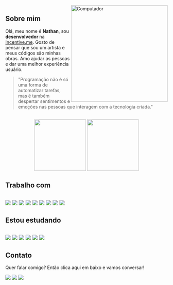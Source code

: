 <img src="https://raw.githubusercontent.com/MicaelliMedeiros/micaellimedeiros/master/image/computer-illustration.png" width="300px" align="right" alt="Computador">

<h2 align="left">Sobre mim</h2>
<p align="left"> 
 Olá, meu nome é <strong>Nathan</strong>, sou <strong>desenvolvedor  </strong> na <a href="https://incentive.me" target="_blank">Incentive.me</a>. Gosto de pensar que sou um artista e meus códigos são minhas obras. Amo ajudar as pessoas e dar uma melhor experiência usuário.
</p>

<blockquote>
"Programação não é só uma forma de automatizar tarefas, mas é também despertar sentimentos e emoções nas pessoas que interagem com a tecnologia criada."
</blockquote>
</br>
<div align="center">
 <img height="160px" src="https://github-readme-stats.vercel.app/api?username=NathanFirmo&theme=dracula&count_private=true"/>
  <img height="160px" src="https://github-readme-stats.vercel.app/api/top-langs/?username=NathanFirmo&hide=html&layout=compact&theme=dracula"/>
</div>
 
 <h2 align="left">Trabalho com<h2>
<p>
<img src="https://img.shields.io/badge/HTML5-E34F26?style=for-the-badge&logo=html5&logoColor=white"/>
<img src="https://img.shields.io/badge/CSS3-1572B6?style=for-the-badge&logo=css3&logoColor=white"/>
<img src="https://img.shields.io/badge/JavaScript-F7DF1E?style=for-the-badge&logo=javascript&logoColor=black"/>
<img src="https://img.shields.io/badge/Node.js-43853D?style=for-the-badge&logo=node.js&logoColor=white"/>
 <img src="https://img.shields.io/badge/React-20232A?style=for-the-badge&logo=react&logoColor=61DAFB"/>
 <img src="https://img.shields.io/badge/MySQL-00000F?style=for-the-badge&logo=mysql&logoColor=white"/>
 <img src="https://img.shields.io/badge/Material--UI-0081CB?style=for-the-badge&logo=material-ui&logoColor=white"/> 
 <img src="https://img.shields.io/badge/Git-E34F26?style=for-the-badge&logo=git&logoColor=white"/>  
 <img src="https://img.shields.io/badge/Linux-E34F26?style=for-the-badge&logo=linux&logoColor=black"/>  
</p>
   <h2 align="left">Estou estudando<h2>
<p>
 <img src="https://img.shields.io/badge/TypeScript-007ACC?style=for-the-badge&logo=typescript&logoColor=white"/>
 <img src="https://img.shields.io/badge/React_Native-20232A?style=for-the-badge&logo=react&logoColor=61DAFB"/>
 <img src="https://img.shields.io/badge/Shell_Script-121011?style=for-the-badge&logo=gnu-bash&logoColor=white"/>
 <img src="https://img.shields.io/badge/Google_Cloud-4285F4?style=for-the-badge&logo=google-cloud&logoColor=white"/>
 <img src="https://img.shields.io/badge/Kubernetes-326DE6?style=for-the-badge&logo=kubernetes&logoColor=white"/>
 <img src=" https://img.shields.io/badge/Docker-2496ED?style=for-the-badge&logo=docker&logoColor=white"/>
</p>
<!--h2  align="left"> Ferramentas</h2>
 <p align="left"> VS Code, GIMP, Git e GitHub.</p-->

    
    
<h2  align="left"> Contato</h2>
<p align="left">
   Quer falar comigo? Então clica aqui em baixo e vamos conversar!
</p>

<p align="left">
  <a href="https://www.linkedin.com/in/nathan-de-souza-silva-firmo/" alt="Linkedin">
  <img src="https://img.shields.io/badge/-Linkedin-0e76a8?style=flat-square&logo=Linkedin&logoColor=white&link=https://www.linkedin.com/in/nathan-de-souza-silva-firmo/" /></a>

  <a href="https://api.whatsapp.com/send?phone=5521990251186" alt="WhatsApp">
  <img src="https://img.shields.io/badge/-WhatsApp-25d366?style=flat-square&labelColor=25d366&logo=whatsapp&logoColor=white&link=https://api.whatsapp.com/send?phone=5521990251186"/></a>
  <a href="https://www.instagram.com/nathan.firmo/" alt="Instagram">
  <img src="https://img.shields.io/badge/-Instagram-DF0174?style=flat-square&labelColor=DF0174&logo=instagram&logoColor=white&link=https://www.instagram.com/nathan.firmo/"/></a>
</p>  
